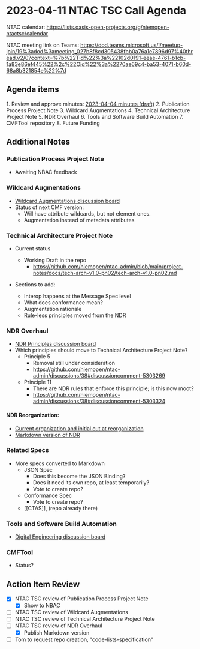 # 2023-04-11 NTAC TSC Call Agenda

NTAC calendar: https://lists.oasis-open-projects.org/g/niemopen-ntactsc/calendar

NTAC meeting link on Teams: https://dod.teams.microsoft.us/l/meetup-join/19%3adod%3ameeting_027b8f8cd305438fbb0a76a1e7896d97%40thread.v2/0?context=%7b%22Tid%22%3a%22102d0191-eeae-4761-b1cb-1a83e86ef445%22%2c%22Oid%22%3a%2270ae69c4-ba53-4071-b60d-68a8b321854e%22%7d

## Agenda items

1. Review and approve minutes: [2023-04-04 minutes (draft)](2023-04-04-minutes.md)
2. Publication Process Project Note
3. Wildcard Augmentations
4. Technical Architecture Project Note
5. NDR Overhaul
6. Tools and Software Build Automation
7. CMFTool repository
8. Future Funding

## Additional Notes

### Publication Process Project Note

- Awaiting NBAC feedback

### Wildcard Augmentations

- [Wildcard Augmentations discussion board](https://github.com/niemopen/ntac-admin/discussions/32)
- Status of next CMF version:
	- Will have attribute wildcards, but not element ones.
	- Augmentation instead of metadata attributes

### Technical Architecture Project Note

- Current status
	- Working Draft in the repo
		- https://github.com/niemopen/ntac-admin/blob/main/project-notes/docs/tech-arch-v1.0-pn02/tech-arch-v1.0-pn02.md

- Sections to add:
	- Interop happens at the Message Spec level
	- What does conformance mean?
	- Augmentation rationale
	- Rule-less principles moved from the NDR

### NDR Overhaul

- [NDR Principles discussion board](https://github.com/niemopen/ntac-admin/discussions/38)
- Which principles should move to Technical Architecture Project Note?
	- Principle 5
		- Removal still under consideration
		- https://github.com/niemopen/ntac-admin/discussions/38#discussioncomment-5303269
	- Principle 11
		- There are NDR rules that enforce this principle; is this now moot?
		- https://github.com/niemopen/ntac-admin/discussions/38#discussioncomment-5303324

#### NDR Reorganization:

- [Current organization and initial cut at reorganization](https://github.com/niemopen/ntac-admin/discussions/42)
- [Markdown version of NDR](https://github.com/niemopen/niem-naming-design-rules/blob/dev/niem-ndr.md)

### Related Specs

- More specs converted to Markdown
	- JSON Spec
		- Does this become the JSON Binding?
		- Does it need its own repo, at least temporarily?
		- Vote to create repo?
	- Conformance Spec
		- Vote to create repo?
	- [[CTAS]], (repo already there)

### Tools and Software Build Automation

- [Digital Engineering discussion board](https://github.com/niemopen/ntac-admin/discussions/41)

### CMFTool

- Status?

## Action Item Review

- [X] NTAC TSC review of Publication Process Project Note
	- [X] Show to NBAC
- [ ] NTAC TSC review of Wildcard Augmentations
- [ ] NTAC TSC review of Technical Architecture Project Note
- [ ] NTAC TSC review of NDR Overhaul
	- [X] Publish Markdown version
- [ ] Tom to request repo creation, "code-lists-specification"
